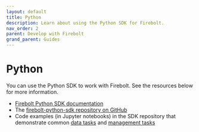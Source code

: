 ```yaml
---
layout: default
title: Python
description: Learn about using the Python SDK for Firebolt. 
nav_order: 2
parent: Develop with Firebolt
grand_parent: Guides
---
```


# Python

You can use the Python SDK to work with Firebolt. See the resources below for more information.

* [Firebolt Python SDK documentation](https://python-sdk.docs.firebolt.io/)
* The [firebolt-python-sdk repository on GitHub](https://github.com/firebolt-db/firebolt-python-sdk)
* Code examples (in Jupyter notebooks) in the SDK repository that demonstrate common [data tasks](https://github.com/firebolt-db/firebolt-python-sdk/blob/main/examples/dbapi.ipynb) and [management tasks](https://github.com/firebolt-db/firebolt-python-sdk/blob/main/examples/management.ipynb)
